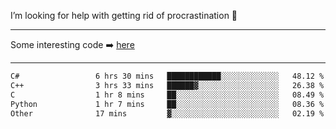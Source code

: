 I’m looking for help with getting rid of procrastination 🤔

-----

Some interesting code :arrow_right: [here](https://github.com/zhen8838/playground)

-----

<!--START_SECTION:waka-->

```txt
C#                 6 hrs 30 mins   ████████████░░░░░░░░░░░░░   48.12 %
C++                3 hrs 33 mins   ██████▓░░░░░░░░░░░░░░░░░░   26.38 %
C                  1 hr 8 mins     ██░░░░░░░░░░░░░░░░░░░░░░░   08.49 %
Python             1 hr 7 mins     ██░░░░░░░░░░░░░░░░░░░░░░░   08.36 %
Other              17 mins         ▓░░░░░░░░░░░░░░░░░░░░░░░░   02.19 %
```

<!--END_SECTION:waka-->

<!--
**zhen8838/zhen8838** is a ✨ _special_ ✨ repository because its `README.md` (this file) appears on your GitHub profile.

Here are some ideas to get you started:

- 🔭 I’m currently working on ...
- 🌱 I’m currently learning ...
- 👯 I’m looking to collaborate on ...
 ...
- 💬 Ask me about ...
- 📫 How to reach me: ...
- 😄 Pronouns: ...
- ⚡ Fun fact: ...
-->
